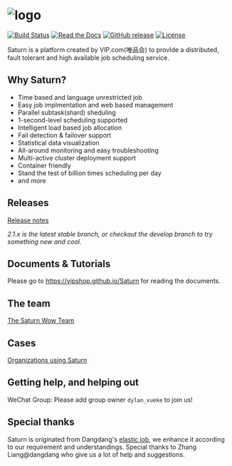 # ![logo](https://vipshop.github.io/Saturn/saturn-logo-new.png)

[![Build Status](https://secure.travis-ci.org/vipshop/Saturn.png?branch=develop)](https://travis-ci.org/vipshop/Saturn)
[![Read the Docs](https://img.shields.io/readthedocs/pip.svg)](https://vipshop.github.io/Saturn/)
[![GitHub release](https://img.shields.io/github/release/vipshop/Saturn.svg)](https://github.com/vipshop/Saturn/releases)
[![License](https://img.shields.io/badge/license-Apache--2.0-blue.svg)](http://www.apache.org/licenses/LICENSE-2.0)

Saturn is a platform created by VIP.com(唯品会) to provIde a distributed, fault tolerant and high available job scheduling service.

## Why Saturn?

- Time based and language unrestricted job
- Easy job implmentation and web based management
- Parallel subtask(shard) sheduling
- 1-second-level scheduling supported
- Intelligent load based job allocation
- Fail detection & failover support
- Statistical data visualization
- All-around monitoring and easy troubleshooting
- Multi-active cluster deployment support
- Container friendly
- Stand the test of billion times scheduling per day
- and more

## Releases

[Release notes](https://github.com/vipshop/Saturn/releases)

*2.1.x is the latest stable branch, or checkout the develop branch to try something new and cool.*

## Documents & Tutorials

Please go to https://vipshop.github.io/Saturn for reading the documents. 

## The team

[The Saturn Wow Team](https://github.com/vipshop/Saturn/wiki/Saturn's-Wow-Team)

## Cases

[Organizations using Saturn](https://github.com/vipshop/Saturn/wiki/Organizations-using-Saturn)

## Getting help, and helping out

WeChat Group: Please add group owner `dylan_xueke` to join us!

## Special thanks

Saturn is originated from Dangdang's [elastic job](https://github.com/dangdangdotcom/elastic-job), we enhance it according to our requirement and understandings. Special thanks to Zhang Liang@dangdang who give us a lot of help and suggestions.
